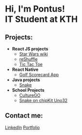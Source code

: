 <h1>Hi, I'm Pontus! <br/>IT Student at KTH</h1>

<h2>Projects:</h2>

- <b>React JS projects</b>
  - [Star Wars wiki](https://github.com/Cactooz/StarWarsWiki)
  - [reShuffle](https://github.com/Cactooz/reShuffle)
  - [Tic Tac Toe](https://github.com/pontaberglund/React-Tic-Tac-Toe)
- <b>React Native</b>
  - [Golf Scorecard App](https://github.com/pontaberglund/GolfScorecardApp)
- <b>Java projects</b>
  - [Snake](https://github.com/pontaberglund/Snake)
- <b>School Projects</b>
  - [CultureGO](https://github.com/team-charlie-dev/CultureGO)
  - [Snake on chipKit Uno32](https://github.com/Cactooz/Snake)
    
<h2>Contact me:</h2>
<a href="https://www.linkedin.com/in/pontus-berglund02/">LinkedIn</a>
<a href="https://www.pontaberglund.se/">Portfolio</a>

